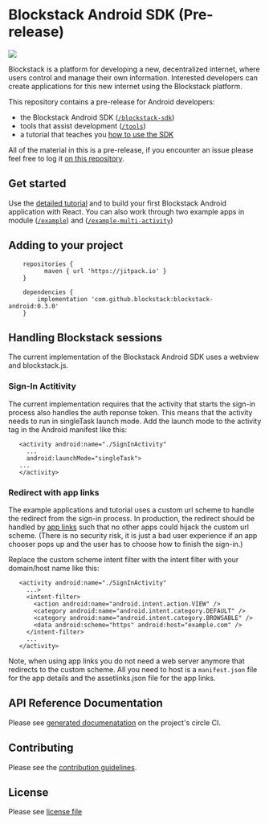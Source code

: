 # Blockstack Android SDK (Pre-release)

[![](https://jitpack.io/v/blockstack/blockstack-android.svg)](https://jitpack.io/#blockstack/blockstack-android)

Blockstack is a platform for developing a new, decentralized internet, where
users control and manage their own information. Interested developers can create
applications for this new internet using the Blockstack platform.

This repository contains a pre-release for Android developers:

- the Blockstack Android SDK ([`/blockstack-sdk`](blockstack-sdk/))
- tools that assist development ([`/tools`](tools/))
- a tutorial that teaches you [how to use the SDK](docs/tutorial.md)


All of the material in this is a pre-release, if you encounter an issue please
feel free to log it [on this
repository](https://github.com/blockstack/blockstack-android/issues).

## Get started

Use the [detailed tutorial](docs/tutorial.md) and to build your first Blockstack
Android application with React. You can also work through two example apps in
module ([`/example`](examples/)) and
([`/example-multi-activity`](example-multi-activity/))

## Adding to your project
```
    repositories {
          maven { url 'https://jitpack.io' }
    }

    dependencies {
        implementation 'com.github.blockstack:blockstack-android:0.3.0'
    }
```

## Handling Blockstack sessions
The current implementation of the Blockstack Android SDK uses a webview and blockstack.js. 

### Sign-In Actitivity
The current implementation requires that the activity that starts the sign-in process also handles the auth reponse token. This means that the activity needs to run in singleTask launch mode. Add the launch mode to the activity tag in the Android manifest like this:
```
   <activity android:name="./SignInActivity"
     ...
     android:launchMode="singleTask">
   ...
   </activity>
```

### Redirect with app links
The example applications and tutorial uses a custom url scheme to handle the redirect from the sign-in process. In production, the redirect should be handled by [app links](https://developer.android.com/studio/write/app-link-indexing) such that no other apps could hijack the custom url scheme. (There is no security risk, it is just a bad user experience if an app chooser pops up and the user has to choose how to finish the sign-in.)

Replace the custom scheme intent filter with the intent filter with your domain/host name like this:
```
   <activity android:name="./SignInActivity"
     ...>
     <intent-filter>
       <action android:name="android.intent.action.VIEW" />
       <category android:name="android.intent.category.DEFAULT" />
       <category android:name="android.intent.category.BROWSABLE" />
       <data android:scheme="https" android:host="example.com" />
     </intent-filter>
     ...
   </activity>
```           
   
Note, when using app links you do not need a web server anymore that redirects to the custom scheme. All you need to host is a `manifest.json` file for the app details and the assetlinks.json file for the app links.

## API Reference Documentation
Please see [generated documenatation](https://31-124568327-gh.circle-artifacts.com/0/javadoc/blockstack-sdk/index.html)
on the project's circle CI.

## Contributing
Please see the [contribution guidelines](CONTRIBUTING.md).

## License
Please see [license file](LICENSE)
